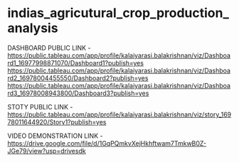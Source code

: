 # indias_agricutural_crop_production_analysis

DASHBOARD PUBLIC LINK -https://public.tableau.com/app/profile/kalaiyarasi.balakrishnan/viz/Dashboard1_16977998871070/Dashboard1?publish=yes
                       https://public.tableau.com/app/profile/kalaiyarasi.balakrishnan/viz/Dashboard2_16978004455550/Dashboard2?publish=yes
                       https://public.tableau.com/app/profile/kalaiyarasi.balakrishnan/viz/Dashboard3_16978008943800/Dashboard3?publish=yes

STOTY PUBLIC LINK      -https://public.tableau.com/app/profile/kalaiyarasi.balakrishnan/viz/story_16978011644920/Story1?publish=yes

VIDEO DEMONSTRATION LINK -https://drive.google.com/file/d/1GqPQmkvXejHkhftwam7TmkwB0Z-JGe79/view?usp=drivesdk
